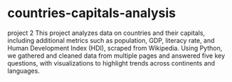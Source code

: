 # countries-capitals-analysis
 project 2
This project analyzes data on countries and their capitals, including additional metrics such as population, GDP, literacy rate, and Human Development Index (HDI), scraped from Wikipedia. Using Python, we gathered and cleaned data from multiple pages and answered five key questions, with visualizations to highlight trends across continents and languages.
